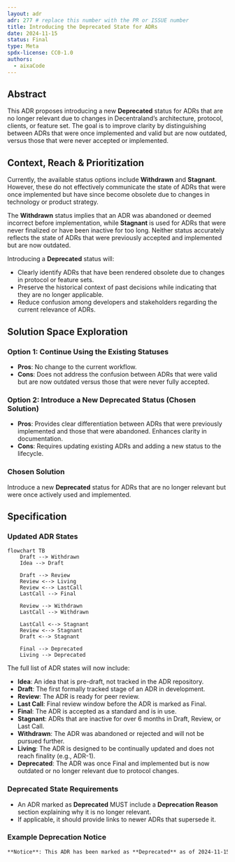 ```yaml
---
layout: adr  
adr: 277 # replace this number with the PR or ISSUE number  
title: Introducing the Deprecated State for ADRs  
date: 2024-11-15  
status: Final  
type: Meta  
spdx-license: CC0-1.0  
authors:  
  - aixaCode  
---
```


## Abstract

This ADR proposes introducing a new **Deprecated** status for ADRs that are no longer relevant due to changes in Decentraland’s architecture, protocol, clients, or feature set. The goal is to improve clarity by distinguishing between ADRs that were once implemented and valid but are now outdated, versus those that were never accepted or implemented.

## Context, Reach & Prioritization

Currently, the available status options include **Withdrawn** and **Stagnant**. However, these do not effectively communicate the state of ADRs that were once implemented but have since become obsolete due to changes in technology or product strategy.

The **Withdrawn** status implies that an ADR was abandoned or deemed incorrect before implementation, while **Stagnant** is used for ADRs that were never finalized or have been inactive for too long. Neither status accurately reflects the state of ADRs that were previously accepted and implemented but are now outdated.

Introducing a **Deprecated** status will:

- Clearly identify ADRs that have been rendered obsolete due to changes in protocol or feature sets.
- Preserve the historical context of past decisions while indicating that they are no longer applicable.
- Reduce confusion among developers and stakeholders regarding the current relevance of ADRs.

## Solution Space Exploration

### Option 1: Continue Using the Existing Statuses
- **Pros**: No change to the current workflow.
- **Cons**: Does not address the confusion between ADRs that were valid but are now outdated versus those that were never fully accepted.

### Option 2: Introduce a New **Deprecated** Status (Chosen Solution)
- **Pros**: Provides clear differentiation between ADRs that were previously implemented and those that were abandoned. Enhances clarity in documentation.
- **Cons**: Requires updating existing ADRs and adding a new status to the lifecycle.

### Chosen Solution

Introduce a new **Deprecated** status for ADRs that are no longer relevant but were once actively used and implemented.

## Specification

### Updated ADR States

```mermaid
flowchart TB
    Draft --> Withdrawn
    Idea --> Draft

    Draft --> Review
    Review <--> Living
    Review <--> LastCall
    LastCall --> Final

    Review --> Withdrawn
    LastCall --> Withdrawn

    LastCall <--> Stagnant
    Review <--> Stagnant
    Draft <--> Stagnant

    Final --> Deprecated
    Living --> Deprecated
```

The full list of ADR states will now include:

- **Idea**: An idea that is pre-draft, not tracked in the ADR repository.
- **Draft**: The first formally tracked stage of an ADR in development.
- **Review**: The ADR is ready for peer review.
- **Last Call**: Final review window before the ADR is marked as Final.
- **Final**: The ADR is accepted as a standard and is in use.
- **Stagnant**: ADRs that are inactive for over 6 months in Draft, Review, or Last Call.
- **Withdrawn**: The ADR was abandoned or rejected and will not be pursued further.
- **Living**: The ADR is designed to be continually updated and does not reach finality (e.g., ADR-1).
- **Deprecated**: The ADR was once Final and implemented but is now outdated or no longer relevant due to protocol changes.

### Deprecated State Requirements

- An ADR marked as **Deprecated** MUST include a **Deprecation Reason** section explaining why it is no longer relevant.
- If applicable, it should provide links to newer ADRs that supersede it.

### Example Deprecation Notice

```markdown
**Notice**: This ADR has been marked as **Deprecated** as of 2024-11-15 due to the deprecation of the old Decentraland client. Refer to [ADR-123: Updated Client Architecture](/adr/ADR-123) for more information.
